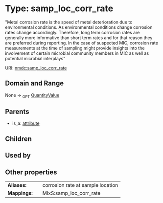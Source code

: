 
# Type: samp_loc_corr_rate


"Metal corrosion rate is the speed of metal deterioration due to environmental conditions. As environmental conditions change corrosion rates change accordingly. Therefore, long term corrosion rates are generally more informative than short term rates and for that reason they are preferred during reporting. In the case of suspected MIC, corrosion rate measurements at the time of sampling might provide insights into the involvement of certain microbial community members in MIC as well as potential microbial interplays"

URI: [nmdc:samp_loc_corr_rate](https://microbiomedata/meta/samp_loc_corr_rate)


## Domain and Range

None ->  <sub>OPT</sub> [QuantityValue](QuantityValue.md)

## Parents

 *  is_a: [attribute](attribute.md)

## Children


## Used by


## Other properties

|  |  |  |
| --- | --- | --- |
| **Aliases:** | | corrosion rate at sample location |
| **Mappings:** | | MIxS:samp_loc_corr_rate |


